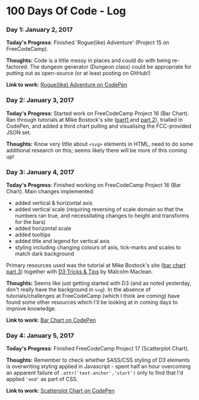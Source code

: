 # 100 Days Of Code - Log

### Day 1: January 2, 2017

**Today's Progress**: Finished 'Rogue(like) Adventure' (Project 15 on
  FreeCodeCamp).

**Thoughts:** Code is a little messy in places and could do with being
re-factored. The dungeon generator (Dungeon class) could be appropriate for
putting out as open-source (or at least posting on GitHub!)

**Link to work:** [Rogue(like) Adventure on CodePen](https://codepen.io/domwakeling/full/ObKvWq/)

### Day 2: January 3, 2017

**Today's Progress**: Started work on FreeCodeCamp Project 16 (Bar
  Chart). Ran through tutorials at Mike Bostock's site
  ([part1 ](https://bost.ocks.org/mike/bar/1) and
  [part 2](https://bost.ocks.org/mike/bar/2)), trialled in CodePen, and added a
  third chart pulling and visualising the FCC-provided JSON set.

**Thoughts:** Know very little about ```<svg>``` elements in HTML, need to do some
additional research on this; seems likely there will be more of this coming up!

### Day 3: January 4, 2017

**Today's Progress**: Finished working on FreeCodeCamp Project 16 (Bar
  Chart). Main changes implemented:

  - added vertical & horizontal axis
  - added vertical scale (requiring reversing of scale domain so that
  the numbers ran true, and necessitating changes to height and transforms for the bars)
  - added horizontal scale
  - added tooltips
  - added title and legend for vertical axis
  - styling including changing colours of axis, tick-marks and scales to match dark background

Primary resources used was the tutorial at Mike Bostock's site
  ([bar chart part 3](https://bost.ocks.org/mike/bar/3)) together with [D3 Tricks & Tips](https://leanpub.com/d3-t-and-t-v4/read) by Malcolm Maclean.

**Thoughts:** Seems like just getting started with D3 (and as noted yesterday, don't really have the background in ```svg```). In the absence of tutorials/challenges at FreeCodeCamp (which I think are coming) have found some other resources which I'll be looking at in coming days to improve knowledge.

**Link to work:** [Bar Chart on CodePen](https://codepen.io/domwakeling/full/XpWpmW/)

### Day 4: January 5, 2017

**Today's Progress**: Finished FreeCodeCamp Project 17 (Scatterplot
  Chart).

**Thoughts:** Remember to check whether SASS/CSS styling of D3 elements is
overwriting styling applied in Javascript - spent half an hour overcoming an
apparent failure  of ```.attr('text-anchor','start')``` only to find that I'd
applied ```'end'``` as part of CSS.

**Link to work:** [Scatterplot Chart on CodePen](https://codepen.io/domwakeling/full/wgBMWb)
